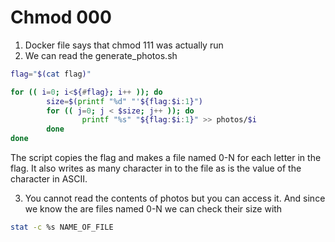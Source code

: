 # Chmod 000

1. Docker file says that chmod 111 was actually run
2. We can read the generate_photos.sh
```bash
flag="$(cat flag)"

for (( i=0; i<${#flag}; i++ )); do
        size=$(printf "%d" "'${flag:$i:1}")
        for (( j=0; j < $size; j++ )); do
                printf "%s" "${flag:$i:1}" >> photos/$i
        done
done
```
The script copies the flag and makes a file named 0-N for each letter in the flag. It also writes as many character in to the file as is the value of the character in ASCII.

3. You cannot read the contents of photos but you can access it. And since we know the are files named 0-N we can check their size with 
```bash
stat -c %s NAME_OF_FILE
``` 
